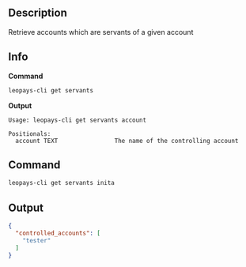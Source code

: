 ## Description
Retrieve accounts which are servants of a given account 

## Info

**Command**

```sh
leopays-cli get servants
```
**Output**

```console
Usage: leopays-cli get servants account

Positionals:
  account TEXT                The name of the controlling account
```

## Command

```sh
leopays-cli get servants inita
```

## Output

```json
{
  "controlled_accounts": [
    "tester"
  ]
}
```
